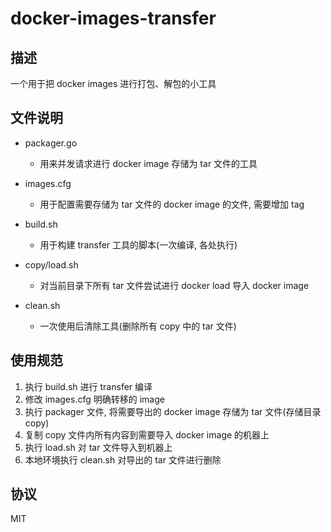 # docker-images-transfer

## 描述 

一个用于把 docker images 进行打包、解包的小工具

## 文件说明

* packager.go
  * 用来并发请求进行 docker image 存储为 tar 文件的工具

* images.cfg
  * 用于配置需要存储为 tar 文件的 docker image 的文件, 需要增加 tag

* build.sh
  * 用于构建 transfer 工具的脚本(一次编译, 各处执行)
  
* copy/load.sh
  * 对当前目录下所有 tar 文件尝试进行 docker load 导入 docker image
  
* clean.sh
  * 一次使用后清除工具(删除所有 copy 中的 tar 文件)
  

## 使用规范

1. 执行 build.sh 进行 transfer 编译
2. 修改 images.cfg 明确转移的 image
3. 执行 packager 文件, 将需要导出的 docker image 存储为 tar 文件(存储目录 copy)
4. 复制 copy 文件内所有内容到需要导入 docker image 的机器上
5. 执行 load.sh 对 tar 文件导入到机器上
6. 本地环境执行 clean.sh 对导出的 tar 文件进行删除

## 协议

MIT
